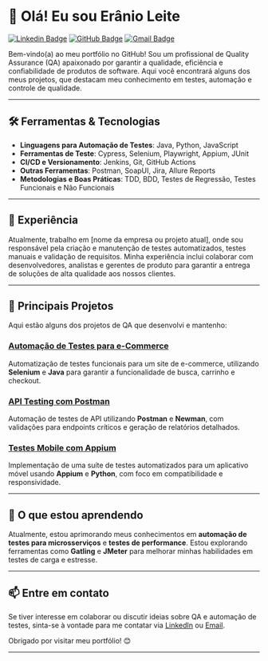 # 👋 Olá! Eu sou Erânio Leite

[![Linkedin Badge](https://img.shields.io/badge/-LinkedIn-blue?style=flat-square&logo=Linkedin&logoColor=white&link=https://www.linkedin.com/in/seu-perfil)](https://www.linkedin.com/in/eranio-leite)
[![GitHub Badge](https://img.shields.io/badge/-GitHub-000?style=flat-square&logo=Github&logoColor=white&link=https://github.com/seu-usuario)](https://github.com/seu-usuario)
[![Gmail Badge](https://img.shields.io/badge/-seuemail@gmail.com-c14438?style=flat-square&logo=Gmail&logoColor=white&link=mailto:seuemail@gmail.com)](mailto:eranioleite.qa@gmail.com)

Bem-vindo(a) ao meu portfólio no GitHub! Sou um profissional de Quality Assurance (QA) apaixonado por garantir a qualidade, eficiência e confiabilidade de produtos de software. Aqui você encontrará alguns dos meus projetos, que destacam meu conhecimento em testes, automação e controle de qualidade.

---

## 🛠️ Ferramentas & Tecnologias

- **Linguagens para Automação de Testes**: Java, Python, JavaScript
- **Ferramentas de Teste**: Cypress, Selenium, Playwright, Appium, JUnit
- **CI/CD e Versionamento**: Jenkins, Git, GitHub Actions
- **Outras Ferramentas**: Postman, SoapUI, Jira, Allure Reports
- **Metodologias e Boas Práticas**: TDD, BDD, Testes de Regressão, Testes Funcionais e Não Funcionais

---

## 💼 Experiência

Atualmente, trabalho em [nome da empresa ou projeto atual], onde sou responsável pela criação e manutenção de testes automatizados, testes manuais e validação de requisitos. Minha experiência inclui colaborar com desenvolvedores, analistas e gerentes de produto para garantir a entrega de soluções de alta qualidade aos nossos clientes.

---

## 🌟 Principais Projetos

Aqui estão alguns dos projetos de QA que desenvolvi e mantenho:

### [Automação de Testes para e-Commerce](https://github.com/seu-usuario/projeto1)
Automatização de testes funcionais para um site de e-commerce, utilizando **Selenium** e **Java** para garantir a funcionalidade de busca, carrinho e checkout.

### [API Testing com Postman](https://github.com/seu-usuario/projeto2)
Automação de testes de API utilizando **Postman** e **Newman**, com validações para endpoints críticos e geração de relatórios detalhados.

### [Testes Mobile com Appium](https://github.com/seu-usuario/projeto3)
Implementação de uma suíte de testes automatizados para um aplicativo móvel usando **Appium** e **Python**, com foco em compatibilidade e responsividade.

---

## 🌱 O que estou aprendendo

Atualmente, estou aprimorando meus conhecimentos em **automação de testes para microsserviços** e **testes de performance**. Estou explorando ferramentas como **Gatling** e **JMeter** para melhorar minhas habilidades em testes de carga e estresse.

---

## 📫 Entre em contato

Se tiver interesse em colaborar ou discutir ideias sobre QA e automação de testes, sinta-se à vontade para me contatar via [LinkedIn](https://www.linkedin.com/in/seu-perfil) ou [Email](mailto:seuemail@gmail.com).

Obrigado por visitar meu portfólio! 😊

---

